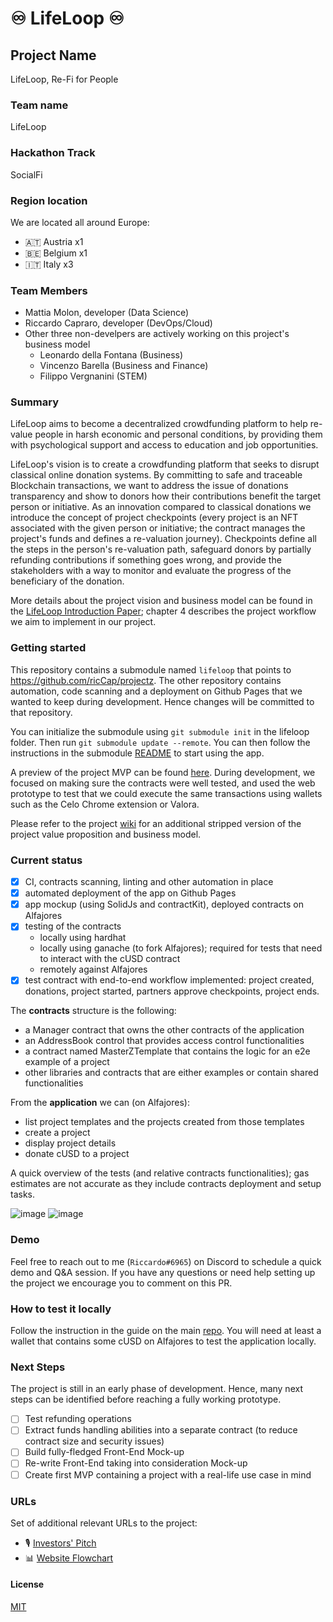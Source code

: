 
# ♾️ LifeLoop ♾️

## Project Name
LifeLoop, Re-Fi for People

### Team name
LifeLoop

### Hackathon Track
SocialFi

### Region location
We are located all around Europe:
 - 🇦🇹 Austria x1
 - 🇧🇪 Belgium x1
 - 🇮🇹 Italy x3

### Team Members
- Mattia Molon, developer (Data Science)
- Riccardo Capraro, developer (DevOps/Cloud)
- Other three non-develpers are actively working on this project's business model
    - Leonardo della Fontana (Business)
    - Vincenzo Barella (Business and Finance)
    - Filippo Vergnanini (STEM)

### Summary
LifeLoop aims to become a decentralized crowdfunding platform to help re-value people in harsh economic and personal conditions, by providing them with psychological support and access to education and job opportunities. 

LifeLoop's vision is to create a crowdfunding platform that seeks to disrupt classical online donation systems. By committing to safe and traceable Blockchain transactions, we want to address the issue of donations transparency and show to donors how their contributions benefit the target person or initiative. As an innovation compared to classical donations we introduce the concept of project checkpoints (every project is an NFT associated with the given person or initiative; the contract manages the project's funds and defines a re-valuation journey). Checkpoints define all the steps in the person's re-valuation path, safeguard donors by partially refunding contributions if something goes wrong, and provide the stakeholders with a way to monitor and evaluate the progress of the beneficiary of the donation.

More details about the project vision and business model can be found in the [LifeLoop Introduction Paper](https://drive.google.com/file/d/1CQMc-bzPPEutZ7qFWDDHVEGrwb1QvpLV/view?usp=sharing); chapter 4 describes the project workflow we aim to implement in our project.

### Getting started
This repository contains a submodule named `lifeloop` that points to https://github.com/ricCap/projectz. The other repository contains automation, code scanning and a deployment on Github Pages that we wanted to keep during development. Hence changes will be committed to that repository.

You can initialize the submodule using `git submodule init` in the lifeloop folder. Then run `git submodule update --remote`. You can then follow the instructions in the submodule [README](lifeloop/README.md) to start using the app.

A preview of the project MVP can be found [here](https://riccap.github.io/projectz/). During development, we focused on making sure the contracts were well tested, and used the web prototype to test that we could execute the same transactions using wallets such as the Celo Chrome extension or Valora.

Please refer to the project [wiki](https://github.com/ricCap/projectz/wiki) for an additional stripped version of the project value proposition and business model.

### Current status
- [x] CI, contracts scanning, linting and other automation in place
- [x] automated deployment of the app on Github Pages
- [x] app mockup (using SolidJs and contractKit), deployed contracts on Alfajores
- [x] testing of the contracts
  - locally using hardhat
  - locally using ganache (to fork Alfajores); required for tests that need to interact with the cUSD contract
  - remotely against Alfajores
- [x] test contract with end-to-end workflow implemented: project created, donations, project started, partners approve checkpoints, project ends.

The **contracts** structure is the following:
- a Manager contract that owns the other contracts of the application
- an AddressBook control that provides access control functionalities
- a contract named MasterZTemplate that contains the logic for an e2e example of a project
- other libraries and contracts that are either examples or contain shared functionalities

From the **application** we can (on Alfajores):
* list project templates and the projects created from those templates
* create a project
* display project details
* donate cUSD to a project

A quick overview of the tests (and relative contracts functionalities); gas estimates are not accurate as they include contracts deployment and setup tasks.

![image](https://user-images.githubusercontent.com/26276572/200193699-1faf3358-f37e-4e02-a07d-dc44af3bce22.png)
![image](https://user-images.githubusercontent.com/26276572/200412945-9df2e3c8-3b1c-4671-95ba-eb4a86a49cfb.png)

### Demo
Feel free to reach out to me (`Riccardo#6965`) on Discord to schedule a quick demo and Q&A session. If you have any questions or need help setting up the project we encourage you to comment on this PR.

### How to test it locally
Follow the instruction in the guide on the main [repo](https://riccap.github.io/projectz/). You will need at least a wallet that contains some cUSD on Alfajores to test the application locally.

### Next Steps
The project is still in an early phase of development. Hence, many next steps can be identified before reaching a fully working prototype.
- [ ] Test refunding operations
- [ ] Extract funds handling abilities into a separate contract (to reduce contract size and security issues)
- [ ] Build fully-fledged Front-End Mock-up
- [ ] Re-write Front-End taking into consideration Mock-up
- [ ] Create first MVP containing a project with a real-life use case in mind

### URLs
Set of additional relevant URLs to the project:
- 🎙️ [Investors' Pitch](https://drive.google.com/file/d/1K4M5nS9k1M0Re_4zybH45jQxt3gg8vO9/view?usp=sharing)
- 📊 [Website Flowchart](https://drive.google.com/file/d/15u7l0IsHWaQd8tggTYZ3Xqqe2TKuSgur/view?usp=sharing)

#### License
[MIT](https://github.com/ricCap/projectz/blob/main/LICENSE.md)
